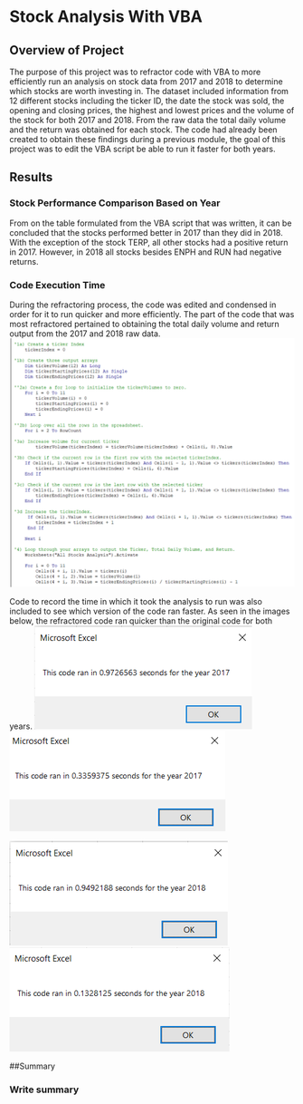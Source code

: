 # Stock Analysis With VBA
## Overview of Project
 The purpose of this project was to refractor code with VBA to more efficiently run an analysis on stock data from 2017 and 2018 to determine which stocks are worth investing in. The dataset included information from 12 different stocks including the ticker ID, the date the stock was sold, the opening and closing prices, the highest and lowest prices and the volume of the stock for both 2017 and 2018. From the raw data the total daily volume and the return was obtained for each stock. The code had already been created to obtain these findings during a previous module, the goal of this project was to edit the VBA script be able to run it faster for both years. 

## Results
### Stock Performance Comparison Based on Year
From on the table formulated from the VBA script that was written, it can be concluded that the stocks performed better in 2017 than they did in 2018. With the exception of the stock TERP, all other stocks had a positive return in 2017. However, in 2018 all stocks besides ENPH and RUN had negative returns.  

### Code Execution Time 
During the refractoring process, the code was edited and condensed in order for it to run quicker and more efficiently. The part of the code that was most refractored pertained to obtaining the total daily volume and return output from the 2017 and 2018 raw data. 
![Refractored Code](https://github.com/mayamtims/Stock-Analysis/blob/main/Resources/refractored_code.png)

Code to record the time in which it took the analysis to run was also included to see which version of the code ran faster. As seen in the images below, the refractored code ran quicker than the original code for both years.
![2017 original code](https://github.com/mayamtims/Stock-Analysis/blob/main/Resources/Original_VBA_Challenge_2017.png)
![2017 refractored code](https://github.com/mayamtims/Stock-Analysis/blob/main/Resources/VBA_Challenge_2017.png)

![2018 original code](https://github.com/mayamtims/Stock-Analysis/blob/main/Resources/Originalz_VBA_Challenge_2018.png)
![2018 refractored code](https://github.com/mayamtims/Stock-Analysis/blob/main/Resources/VBA_Challenge_2018.png)


##Summary
### Write summary 